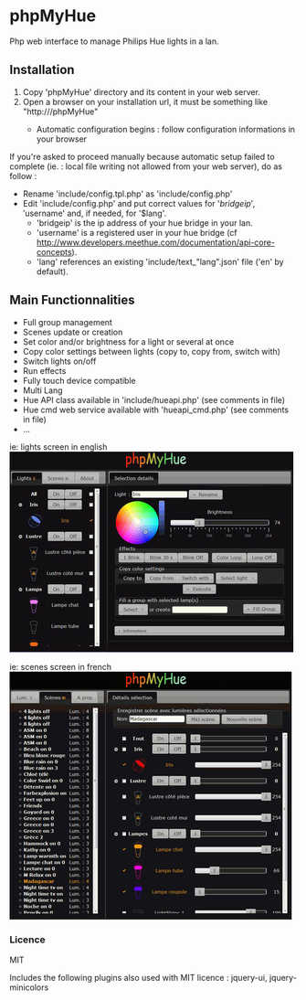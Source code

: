 # phpMyHue
Php web interface to manage Philips Hue lights in a lan.

## Installation
1. Copy 'phpMyHue' directory and its content in your web server.
2. Open a browser on your installation url, it must be something like "http://<my web server>/phpMyHue"
	* Automatic configuration begins : follow configuration informations in your browser

If you're asked to proceed manually because automatic setup failed to complete (ie. : local file writing not allowed from your web server), do as follow :
* Rename 'include/config.tpl.php' as 'include/config.php'
* Edit 'include/config.php' and put correct values for '$bridgeip', '$username' and, if needed, for '$lang'.  
	* 'bridgeip' is the ip address of your hue bridge in your lan.  
	* 'username' is a registered user in your hue bridge (cf http://www.developers.meethue.com/documentation/api-core-concepts).  
	* 'lang' references an existing 'include/text_"lang".json' file ('en' by default).  

## Main Functionnalities
* Full group management
* Scenes update or creation
* Set color and/or brightness for a light or several at once
* Copy color settings between lights (copy to, copy from, switch with)
* Switch lights on/off
* Run effects
* Fully touch device compatible
* Multi Lang
* Hue API class available in 'include/hueapi.php' (see comments in file)
* Hue cmd web service available with 'hueapi_cmd.php' (see comments in file)
* ...

ie: lights screen in english
![screenshot](screen1_pmh.jpg)

ie: scenes screen in french
![screenshot](screen2_pmh.jpg)

### Licence
MIT

Includes the following plugins also used with MIT licence : jquery-ui, jquery-minicolors

